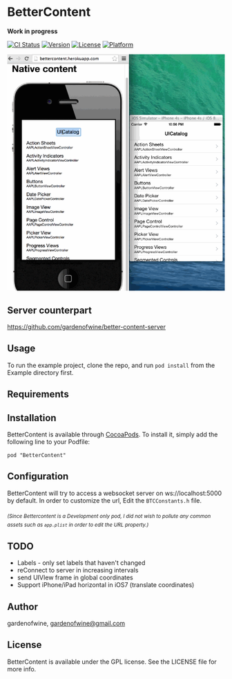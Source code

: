 # BetterContent

__Work in progress__

[![CI Status](http://img.shields.io/travis/gardenofwine/BetterContent.svg?style=flat)](https://travis-ci.org/gardenofwine/BetterContent)
[![Version](https://img.shields.io/cocoapods/v/BetterContent.svg?style=flat)](http://cocoadocs.org/docsets/BetterContent)
[![License](https://img.shields.io/cocoapods/l/BetterContent.svg?style=flat)](http://cocoadocs.org/docsets/BetterContent)
[![Platform](https://img.shields.io/cocoapods/p/BetterContent.svg?style=flat)](http://cocoadocs.org/docsets/BetterContent)

![](https://github.com/gardenofwine/better-content-server/blob/master/BetterContentDemo.gif)

## Server counterpart
https://github.com/gardenofwine/better-content-server

## Usage

To run the example project, clone the repo, and run `pod install` from the Example directory first.

## Requirements

## Installation

BetterContent is available through [CocoaPods](http://cocoapods.org). To install
it, simply add the following line to your Podfile:

    pod "BetterContent"

## Configuration

BetterContent will try to access a websocket server on ws://localhost:5000 by default. In order to customize the url, Edit the `BTCConstants.h` file.

<sub>_(Since Bettercontent is a Development only pod, I did not wish to pollute any common assets such as `app.plist` in order to edit the URL property.)_</sub>

## TODO

 - Labels - only set labels that haven't changed
 - reConnect to server in increasing intervals
 - send UIVIew frame in global coordinates
 - Support iPhone/iPad horizontal in iOS7 (translate coordinates)

## Author

gardenofwine, gardenofwine@gmail.com

## License

BetterContent is available under the GPL license. See the LICENSE file for more info.
